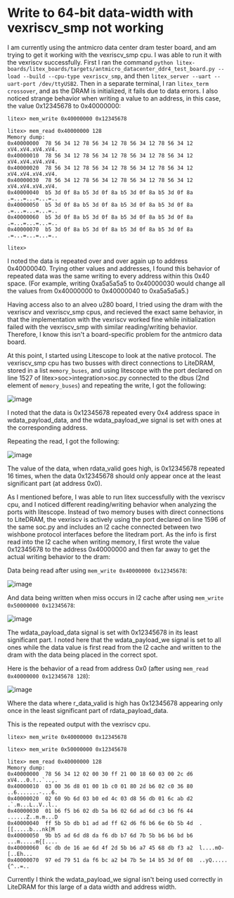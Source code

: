 
# Write to 64-bit data-width with vexriscv_smp not working

I am currently using the antmicro data center dram tester board, and am trying to get it working with the vexriscv_smp cpu. I was able to run it with the vexriscv successfully. First I ran the command ```python litex-boards/litex_boards/targets/antmicro_datacenter_ddr4_test_board.py --load --build --cpu-type vexriscv_smp```, and then ```litex_server --uart --uart-port /dev/ttyUSB2```. Then in a separate terminal, I ran ```litex_term crossover```, and as the DRAM is initialized, it fails due to data errors. I also noticed strange behavior when writing a value to an address, in this case, the value 0x12345678 to 0x40000000:

```
litex> mem_write 0x40000000 0x12345678

litex> mem_read 0x40000000 128   
Memory dump:
0x40000000  78 56 34 12 78 56 34 12 78 56 34 12 78 56 34 12  xV4.xV4.xV4.xV4.
0x40000010  78 56 34 12 78 56 34 12 78 56 34 12 78 56 34 12  xV4.xV4.xV4.xV4.
0x40000020  78 56 34 12 78 56 34 12 78 56 34 12 78 56 34 12  xV4.xV4.xV4.xV4.
0x40000030  78 56 34 12 78 56 34 12 78 56 34 12 78 56 34 12  xV4.xV4.xV4.xV4.
0x40000040  b5 3d 0f 8a b5 3d 0f 8a b5 3d 0f 8a b5 3d 0f 8a  .=...=...=...=..
0x40000050  b5 3d 0f 8a b5 3d 0f 8a b5 3d 0f 8a b5 3d 0f 8a  .=...=...=...=..
0x40000060  b5 3d 0f 8a b5 3d 0f 8a b5 3d 0f 8a b5 3d 0f 8a  .=...=...=...=..
0x40000070  b5 3d 0f 8a b5 3d 0f 8a b5 3d 0f 8a b5 3d 0f 8a  .=...=...=...=..

litex> 
```
I noted the data is repeated over and over again up to address 0x40000040. Trying other values and addresses, I found this behavior of repeated data was the same writing to every address within this 0x40 space. (For example, writing 0xa5a5a5a5 to 0x40000030 would change all the values from 0x40000000 to 0x40000040 to 0xa5a5a5a5.)

Having access also to an alveo u280 board, I tried using the dram with the vexriscv and vexriscv_smp cpus, and recieved the exact same behavior, in that the implementation with the vexriscv worked fine while initialization failed with the vexriscv_smp with similar reading/writing behavior. Therefore, I know this isn't a board-specific problem for the antmicro data board.

At this point, I started using Litescope to look at the native protocol. The vexriscv_smp cpu has two busses with direct connections to LiteDRAM, stored in a list ```memory_buses```, and using litescope with the port declared on line 1527 of litex>soc>integration>soc.py connected to the dbus (2nd element of ```memory_buses```) and repeating the write, I got the following:

![image](https://user-images.githubusercontent.com/83432874/226158591-39436a0f-0fb7-4b6d-b6f8-2a480c19de56.png)

I noted that the data is 0x12345678 repeated every 0x4 address space in wdata_payload_data, and the wdata_payload_we signal is set with ones at the corresponding address.

Repeating the read, I got the following:

![image](https://user-images.githubusercontent.com/83432874/226158774-1b39ca60-c802-4553-97f1-ff790eae8a0e.png)

The value of the data, when rdata_valid goes high, is 0x12345678 repeated 16 times, when the data 0x12345678 should only appear once at the least significant part (at address 0x0).

As I mentioned before, I was able to run litex successfully with the vexriscv cpu, and I noticed different reading/writing behavior when analyzing the ports with litescope. Instead of two memory buses with direct connections to LiteDRAM, the vexriscv is actively using the port declared on line 1596 of the same soc.py and includes an l2 cache connected between two wishbone protocol interfaces before the litedram port. As the info is first read into the l2 cache when writing memory, I first wrote the value 0x12345678 to the address 0x40000000 and then far away to get the actual writing behavior to the dram: 

Data being read after using ```mem_write 0x40000000 0x12345678```:

![image](https://user-images.githubusercontent.com/83432874/226153375-6c55cb67-bff6-460b-ab47-fdc112b4f77a.png)

And data being written when miss occurs in l2 cache after using ```mem_write 0x50000000 0x12345678```:

![image](https://user-images.githubusercontent.com/83432874/226153657-0a1a2a87-b5b8-4ee2-a854-621efd92bbce.png)

The wdata_payload_data signal is set with 0x12345678 in its least significant part. I noted here that the wdata_payload_we signal is set to all ones while the data value is first read from the l2 cache and written to the dram with the data being placed in the correct spot. 

Here is the behavior of a read from address 0x0 (after using ```mem_read 0x40000000 0x12345678 128```):

![image](https://user-images.githubusercontent.com/83432874/226159445-9b488a5d-742f-4732-a721-f84efc266c6d.png)

Where the data where r_data_valid is high has 0x12345678 appearing only once in the least significant part of rdata_payload_data.

This is the repeated output with the vexriscv cpu.

```
litex> mem_write 0x40000000 0x12345678       

litex> mem_write 0x50000000 0x12345678 

litex> mem_read 0x40000000 128
Memory dump:
0x40000000  78 56 34 12 02 00 30 ff 21 00 18 60 03 00 2c d6  xV4...0.!..`..,.
0x40000010  03 00 36 d8 01 00 1b c0 01 80 2d b6 02 c0 36 80  ..6.......-...6.
0x40000020  02 60 9b 6d 03 b0 ed 4c 03 d8 56 db 01 6c ab d2  .`.m...L..V..l..
0x40000030  01 b6 f5 b6 02 db 5a b6 02 6d ad 6d c3 b6 f6 44  ......Z..m.m...D
0x40000040  ff 5b 5b db b1 ad ad ff 62 d6 f6 b6 6e 6b 5b 4d  .[[.....b...nk[M
0x40000050  9b b5 ad 6d d8 da f6 db b7 6d 7b 5b b6 b6 bd b6  ...m.....m{[....
0x40000060  6c db de 16 ae 6d 4f 2d 5b b6 a7 45 68 db f3 a2  l....mO-[..Eh...
0x40000070  97 ed 79 51 da f6 bc a2 b4 7b 5e 14 b5 3d 0f 08  ..yQ.....{^..=..
```

Currently I think the wdata_payload_we signal isn't being used correctly in LiteDRAM for this large of a data width and address width.



